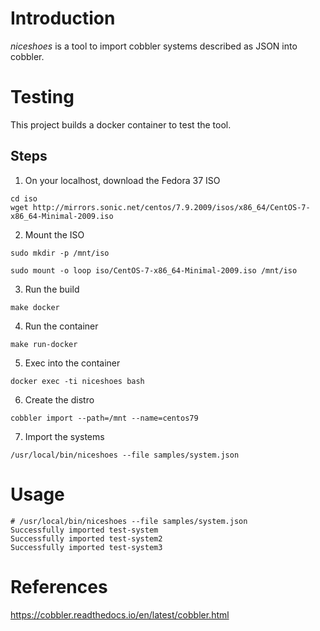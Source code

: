 # Introduction

*niceshoes* is a tool to import cobbler systems described as JSON into cobbler. 

# Testing

This project builds a docker container to test the tool. 

## Steps

1. On your localhost, download the Fedora 37 ISO

```
cd iso
wget http://mirrors.sonic.net/centos/7.9.2009/isos/x86_64/CentOS-7-x86_64-Minimal-2009.iso
```

2. Mount the ISO

```
sudo mkdir -p /mnt/iso

sudo mount -o loop iso/CentOS-7-x86_64-Minimal-2009.iso /mnt/iso
```

3. Run the build

```
make docker
```

4. Run the container

```
make run-docker
```

5. Exec into the container

```
docker exec -ti niceshoes bash
```

6. Create the distro

```
cobbler import --path=/mnt --name=centos79
```

7. Import the systems

```
/usr/local/bin/niceshoes --file samples/system.json
```

# Usage

```
# /usr/local/bin/niceshoes --file samples/system.json
Successfully imported test-system
Successfully imported test-system2
Successfully imported test-system3
```

# References

https://cobbler.readthedocs.io/en/latest/cobbler.html
